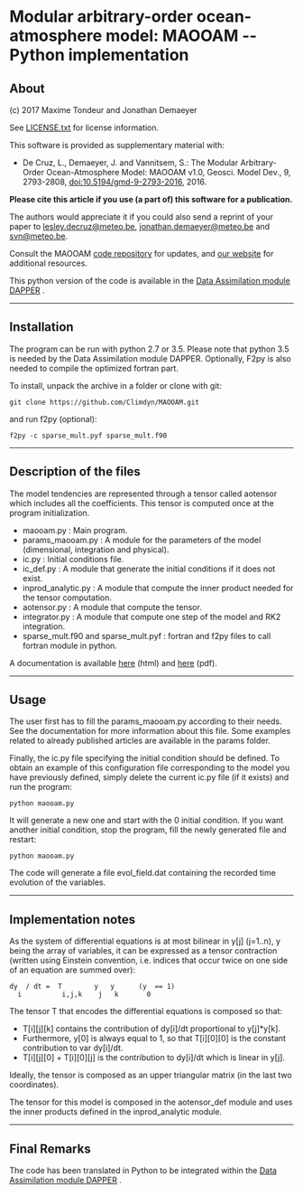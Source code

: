 # Modular arbitrary-order ocean-atmosphere model: MAOOAM -- Python implementation #

## About ##

(c) 2017 Maxime Tondeur and Jonathan Demaeyer

See [LICENSE.txt](./LICENSE.txt) for license information.

This software is provided as supplementary material with:

* De Cruz, L., Demaeyer, J. and Vannitsem, S.: The Modular Arbitrary-Order
Ocean-Atmosphere Model: MAOOAM v1.0, Geosci. Model Dev., 9, 2793-2808,
[doi:10.5194/gmd-9-2793-2016](http://dx.doi.org/10.5194/gmd-9-2793-2016), 2016.

**Please cite this article if you use (a part of) this software for a
publication.**

The authors would appreciate it if you could also send a reprint of
your paper to <lesley.decruz@meteo.be>, <jonathan.demaeyer@meteo.be> and
<svn@meteo.be>. 

Consult the MAOOAM [code repository](http://www.github.com/Climdyn/MAOOAM)
for updates, and [our website](http://climdyn.meteo.be) for additional
resources.

This python version of the code is available in the [Data Assimilation module DAPPER](https://github.com/nansencenter/DAPPER) .

------------------------------------------------------------------------

## Installation ##

The program can be run with python 2.7 or 3.5. Please note that python 3.5 is needed by the Data Assimilation module DAPPER.
Optionally, F2py is also needed to compile the optimized fortran part.

To install, unpack the archive in a folder or clone with git:

```
git clone https://github.com/Climdyn/MAOOAM.git
```

and run f2py (optional):

```
f2py -c sparse_mult.pyf sparse_mult.f90
```

------------------------------------------------------------------------

##  Description of the files ##

The model tendencies are represented through a tensor called aotensor which
includes all the coefficients. This tensor is computed once at the program
initialization.

* maooam.py : Main program.
* params_maooam.py : A module for the parameters of the model (dimensional, integration and physical).
* ic.py : Initial conditions file.
* ic_def.py : A module that generate the initial conditions if it does not exist.
* inprod_analytic.py : A module that compute the inner product needed for the tensor computation.
* aotensor.py : A module that compute the tensor.
* integrator.py : A module that compute one step of the model and RK2 integration.
* sparse_mult.f90 and sparse_mult.pyf : fortran and f2py files to call fortran module in python.

A documentation is available [here](./doc/build/html/index.html) (html) and [here](./doc/build/latex/MAOOAM.pdf) (pdf).
 
------------------------------------------------------------------------

## Usage ##

The user first has to fill the params_maooam.py according to their needs. See the documentation for more information about this file.
Some examples related to already published articles are available in the params folder.

Finally, the ic.py file specifying the initial condition should be defined. To
obtain an example of this configuration file corresponding to the model you
have previously defined, simply delete the current ic.py file (if it exists)
and run the program:

```
python maooam.py
```

It will generate a new one and start with the 0 initial condition. If you want another 
initial condition, stop the program, fill the newly generated file and restart:

```
python maooam.py
```

The code will generate a file evol_field.dat containing the recorded time evolution of the variables.

------------------------------------------------------------------------

## Implementation notes ##

As the system of differential equations is at most bilinear in y[j] (j=1..n), y
being the array of variables, it can be expressed as a tensor contraction
(written using Einstein convention, i.e. indices that occur twice on one side
of an equation are summed over):

    dy  / dt =  T        y   y      (y  == 1)
      i          i,j,k    j   k       0

The tensor T that encodes the differential equations is composed so that:

* T[i][j][k] contains the contribution of dy[i]/dt proportional to y[j]*y[k].
* Furthermore, y[0] is always equal to 1, so that T[i][0][0] is the constant
contribution to var dy[i]/dt.
* T[i][j][0] + T[i][0][j] is the contribution to  dy[i]/dt which is linear in
y[j].

Ideally, the tensor is composed as an upper triangular matrix 
(in the last two coordinates).

The tensor for this model is composed in the aotensor_def module and uses the
inner products defined in the inprod_analytic module.


------------------------------------------------------------------------

## Final Remarks ##

The code has been translated in Python to be integrated within the [Data Assimilation module DAPPER](https://github.com/nansencenter/DAPPER) .


